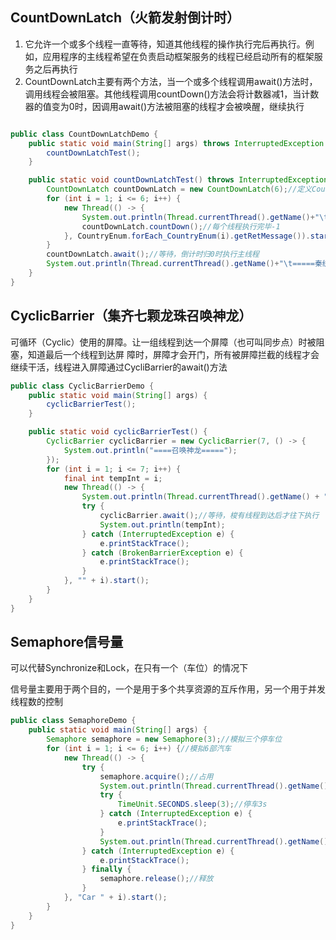## CountDownLatch（火箭发射倒计时）

1. 它允许一个或多个线程一直等待，知道其他线程的操作执行完后再执行。例如，应用程序的主线程希望在负责启动框架服务的线程已经启动所有的框架服务之后再执行
2. CountDownLatch主要有两个方法，当一个或多个线程调用await()方法时，调用线程会被阻塞。其他线程调用countDown()方法会将计数器减1，当计数器的值变为0时，因调用await()方法被阻塞的线程才会被唤醒，继续执行

```java

public class CountDownLatchDemo {
    public static void main(String[] args) throws InterruptedException {
        countDownLatchTest();
    }

    public static void countDownLatchTest() throws InterruptedException {
        CountDownLatch countDownLatch = new CountDownLatch(6);//定义CountDownLatch，倒计时为6
        for (int i = 1; i <= 6; i++) {
            new Thread(() -> {
                System.out.println(Thread.currentThread().getName()+"\t被灭");
                countDownLatch.countDown();//每个线程执行完毕-1
            }, CountryEnum.forEach_CountryEnum(i).getRetMessage()).start();
        }
        countDownLatch.await();//等待，倒计时归0时执行主线程
        System.out.println(Thread.currentThread().getName()+"\t=====秦统一");
    }
}
```

## CyclicBarrier（集齐七颗龙珠召唤神龙）

可循环（Cyclic）使用的屏障。让一组线程到达一个屏障（也可叫同步点）时被阻塞，知道最后一个线程到达屏
障时，屏障才会开门，所有被屏障拦截的线程才会继续干活，线程进入屏障通过CycliBarrier的await()方法

```java
public class CyclicBarrierDemo {
    public static void main(String[] args) {
        cyclicBarrierTest();
    }

    public static void cyclicBarrierTest() {
        CyclicBarrier cyclicBarrier = new CyclicBarrier(7, () -> {
            System.out.println("====召唤神龙=====");
        });
        for (int i = 1; i <= 7; i++) {
            final int tempInt = i;
            new Thread(() -> {
                System.out.println(Thread.currentThread().getName() + "\t收集到第" + tempInt + "颗龙珠");
                try {
                    cyclicBarrier.await();//等待，梭有线程到达后才往下执行
                    System.out.println(tempInt);
                } catch (InterruptedException e) {
                    e.printStackTrace();
                } catch (BrokenBarrierException e) {
                    e.printStackTrace();
                }
            }, "" + i).start();
        }
    }
}

```

## Semaphore信号量

可以代替Synchronize和Lock，在只有一个（车位）的情况下

信号量主要用于两个目的，一个是用于多个共享资源的互斥作用，另一个用于并发线程数的控制

```java
public class SemaphoreDemo {
    public static void main(String[] args) {
        Semaphore semaphore = new Semaphore(3);//模拟三个停车位
        for (int i = 1; i <= 6; i++) {//模拟6部汽车
            new Thread(() -> {
                try {
                    semaphore.acquire();//占用
                    System.out.println(Thread.currentThread().getName() + "\t抢到车位");
                    try {
                        TimeUnit.SECONDS.sleep(3);//停车3s
                    } catch (InterruptedException e) {
                        e.printStackTrace();
                    }
                    System.out.println(Thread.currentThread().getName() + "\t停车3s后离开车位");
                } catch (InterruptedException e) {
                    e.printStackTrace();
                } finally {
                    semaphore.release();//释放
                }
            }, "Car " + i).start();
        }
    }
}

```
